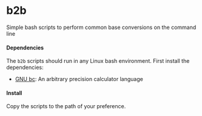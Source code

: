b2b
===

Simple bash scripts to perform common base conversions on the command line


#### Dependencies
The ```b2b``` scripts should run in any Linux bash environment. First install the dependencies:

* [GNU bc](http://www.gnu.org/software/bc/): An arbitrary precision calculator language


#### Install
Copy the scripts to the path of your preference.
